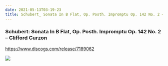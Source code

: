 ```yaml
---
date: 2021-05-13T03-19-23
title: Schubert_ Sonata In B Flat, Op. Posth. Impromptu Op. 142 No. 2 – Clifford Curzon
---
```

### Schubert: Sonata In B Flat, Op. Posth. Impromptu Op. 142 No. 2 – Clifford Curzon
https://www.discogs.com/release/7189062

![](dayone-moment://9FE56B8E438D4D59A86C654CCE6F895C)
